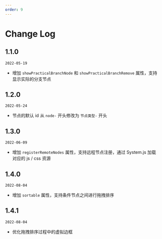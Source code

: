 ```yaml
---
order: 9
---
```


# Change Log

## 1.1.0

`2022-05-19`

- 增加 `showPracticalBranchNode` 和 `showPracticalBranchRemove` 属性，支持显示实际的分支节点

## 1.2.0

`2022-05-24`

- 节点的默认 id 从 `node-` 开头修改为 `节点类型-` 开头

## 1.3.0

`2022-06-09`

- 增加 `registerRemoteNodes` 属性，支持远程节点注册，通过 System.js 加载对应的 js / css 资源

## 1.4.0

`2022-08-04`

- 增加 `sortable` 属性，支持条件节点之间进行拖拽排序

## 1.4.1

`2022-08-04`

- 优化拖拽排序过程中的虚拟边框
